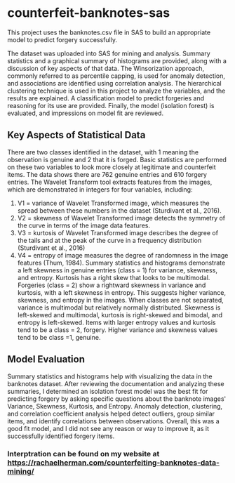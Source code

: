 # counterfeit-banknotes-sas
This project uses the banknotes.csv file in SAS to build an appropriate model to predict forgery successfully.

The dataset was uploaded into SAS for mining and analysis. Summary statistics and a graphical summary of histograms are provided, along with a discussion of key aspects of that data. The Winsorization approach, commonly referred to as percentile capping, is used for anomaly detection, and associations are identified using correlation analysis. The hierarchical clustering technique is used in this project to analyze the variables, and the results are explained. A classification model to predict forgeries and reasoning for its use are provided. Finally, the model (isolation forest) is evaluated, and impressions on model fit are reviewed. 

## Key Aspects of Statistical Data
There are two classes identified in the dataset, with 1 meaning the observation is genuine and 2 that it is forged. Basic statistics are performed on these two variables to look more closely at legitimate and counterfeit items. The data shows there are 762 genuine entries and 610 forgery entries. The Wavelet Transform tool extracts features from the images, which are demonstrated in integers for four variables, including: 
1.	V1 = variance of Wavelet Transformed image, which measures the spread between these numbers in the dataset (Sturdivant et al., 2016).
2.	V2 = skewness of Wavelet Transformed image detects the symmetry of the curve in terms of the image data features.
3.	V3 = kurtosis of Wavelet Transformed image describes the degree of the tails and at the peak of the curve in a frequency distribution (Sturdivant et al., 2016) 
4.	V4 = entropy of image measures the degree of randomness in the image features (Thum, 1984). 
Summary statistics and histograms demonstrate a left skewness in genuine entries (class = 1) for variance, skewness, and entropy. Kurtosis has a right skew that looks to be multimodal. Forgeries (class = 2) show a rightward skewness in variance and kurtosis, with a left skewness in entropy. This suggests higher variance, skewness, and entropy in the images. When classes are not separated, variance is multimodal but relatively normally distributed. Skewness is left-skewed and multimodal, kurtosis is right-skewed and bimodal, and entropy is left-skewed. Items with larger entropy values and kurtosis tend to be a class = 2, forgery. Higher variance and skewness values tend to be class =1, genuine. 

## Model Evaluation
Summary statistics and histograms help with visualizing the data in the banknotes dataset. After reviewing the documentation and analyzing these summaries, I determined an isolation forest model was the best fit for predicting forgery by asking specific questions about the banknote images' Variance, Skewness, Kurtosis, and Entropy. Anomaly detection, clustering, and correlation coefficient analysis helped detect outliers, group similar items, and identify correlations between observations. Overall, this was a good fit model, and I did not see any reason or way to improve it, as it successfully identified forgery items.

### Interptration can be found on my website at https://rachaelherman.com/counterfeiting-banknotes-data-mining/ 


